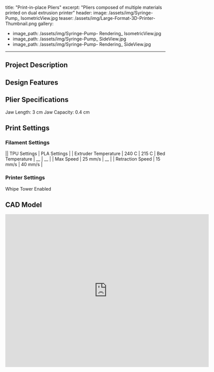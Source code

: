 title: "Print-in-place Pliers"
excerpt: "Pliers composed of multiple materials printed on dual extrusion printer"
header:
  image: /assets/img/Syringe-Pump_ IsometricView.jpg
  teaser: /assets/img/Large-Format-3D-Printer-Thumbnail.png
gallery:
  - image_path: /assets/img/Syringe-Pump- Rendering_ IsometricView.jpg
  - image_path: /assets/img/Syringe-Pump_ SideView.jpg
  - image_path: /assets/img/Syringe-Pump- Rendering_ SideView.jpg
   
---
## Project Description

## Design Features

## Plier Specifications
  Jaw Length: 3 cm
  Jaw Capacity: 0.4 cm

## Print Settings
### Filament Settings
  || TPU Settings | PLA Settings |
  | Extruder Temperature | 240 C | 215 C
  | Bed Temperature | __ | __ |
  | Max Speed | 25 mm/s | __ |
  | Retraction Speed | 15 mm/s | 40 mm/s |

### Printer Settings
  Whipe Tower Enabled

## CAD Model
<iframe src="https://vanderbilt643.autodesk360.com/shares/public/SH35dfcQT936092f0e4320bbce97815dc8f2?mode=embed" width="640" height="480" allowfullscreen="true" webkitallowfullscreen="true" mozallowfullscreen="true"  frameborder="0"></iframe>
